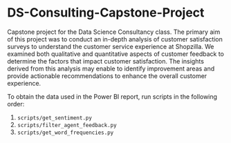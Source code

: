 # DS-Consulting-Capstone-Project
Capstone project for the Data Science Consultancy class. The primary aim of this project was to conduct an in-depth analysis of customer satisfaction surveys to understand the customer service experience at Shopzilla. We examined both qualitative and quantitative aspects of customer feedback to determine the factors that impact customer satisfaction. The insights derived from this analysis may enable to identify improvement areas and provide actionable recommendations to enhance the overall customer experience.

To obtain the data used in the Power BI report, run scripts in the following order:
1. ```scripts/get_sentiment.py```
2. ```scripts/filter_agent_feedback.py```
3. ```scripts/get_word_frequencies.py```
